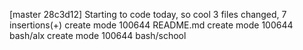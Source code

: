 [master 28c3d12] Starting to code today, so cool
 3 files changed, 7 insertions(+)
 create mode 100644 README.md
 create mode 100644 bash/alx
 create mode 100644 bash/school
